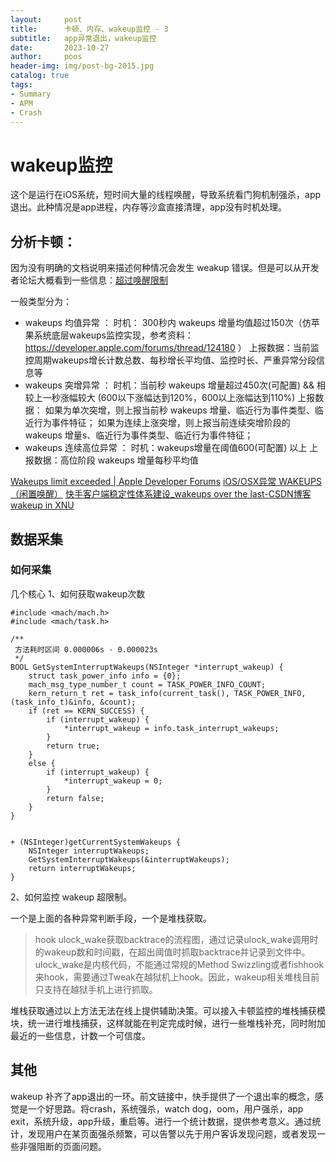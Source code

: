 ```yaml
---
layout:     post
title:      卡顿、内存、wakeup监控 - 3
subtitle:   app异常退出，wakeup监控
date:       2023-10-27
author:     poos
header-img: img/post-bg-2015.jpg
catalog: true
tags:
- Summary
- APM
- Crash
---
```


# wakeup监控

这个是运行在iOS系统，短时间大量的线程唤醒，导致系统看门狗机制强杀，app退出。此种情况是app进程，内存等沙盒直接清理，app没有时机处理。


## 分析卡顿：

因为没有明确的文档说明来描述何种情况会发生 weakup 错误。但是可以从开发者论坛大概看到一些信息：[超过唤醒限制](https://developer.apple.com/forums/thread/124180)

一般类型分为：
- wakeups 均值异常 ：
         时机： 300秒内 wakeups 增量均值超过150次（仿苹果系统底层wakeups监控实现，参考资料： https://developer.apple.com/forums/thread/124180 ）
         上报数据：当前监控周期wakeups增长计数总数、每秒增长平均值、监控时长、严重异常分段信息等
- wakeups 突增异常 ：
         时机：当前秒 wakeups 增量超过450次(可配置) && 相较上一秒涨幅较大 (600以下涨幅达到120%，600以上涨幅达到110%)
         上报数据：
           如果为单次突增，则上报当前秒 wakeups 增量、临近行为事件类型、临近行为事件特征；
           如果为连续上涨突增，则上报当前连续突增阶段的wakeups 增量s、临近行为事件类型、临近行为事件特征；
- wakeups 连续高位异常 ：
         时机：wakeups增量在阈值600(可配置) 以上
         上报数据：高位阶段 wakeups 增量每秒平均值

[Wakeups limit exceeded | Apple Developer Forums](https://developer.apple.com/forums/thread/124180)
[iOS/OSX异常 WAKEUPS（闲置唤醒）](https://zhuanlan.zhihu.com/p/536021896)
[快手客户端稳定性体系建设_wakeups over the last-CSDN博客](https://blog.csdn.net/idaretobe/article/details/113064417)
[wakeup in XNU](https://djs66256.github.io/2021/04/03/2021-04-03-wakeup-in-XNU/)


## 数据采集

### 如何采集

几个核心
1、如何获取wakeup次数

```
#include <mach/mach.h>
#include <mach/task.h>

/**
 方法耗时区间 0.000006s - 0.000023s
 */
BOOL GetSystemInterruptWakeups(NSInteger *interrupt_wakeup) {
    struct task_power_info info = {0};
    mach_msg_type_number_t count = TASK_POWER_INFO_COUNT;
    kern_return_t ret = task_info(current_task(), TASK_POWER_INFO, (task_info_t)&info, &count);
    if (ret == KERN_SUCCESS) {
        if (interrupt_wakeup) {
            *interrupt_wakeup = info.task_interrupt_wakeups;
        }
        return true;
    }
    else {
        if (interrupt_wakeup) {
            *interrupt_wakeup = 0;
        }
        return false;
    }
}


+ (NSInteger)getCurrentSystemWakeups {
    NSInteger interruptWakeups;
    GetSystemInterruptWakeups(&interruptWakeups);
    return interruptWakeups;
}

```
2、如何监控 wakeup 超限制。

一个是上面的各种异常判断手段，一个是堆栈获取。

> hook ulock_wake获取backtrace的流程图，通过记录ulock_wake调用时的wakeup数和时间戳，在超出阈值时抓取backtrace并记录到文件中。ulock_wake是内核代码，不能通过常规的Method Swizzling或者fishhook来hook，需要通过Tweak在越狱机上hook。因此，wakeup相关堆栈目前只支持在越狱手机上进行抓取。

堆栈获取通过以上方法无法在线上提供辅助决策。可以接入卡顿监控的堆栈捕获模块，统一进行堆栈捕获，这样就能在判定完成时候，进行一些堆栈补充，同时附加最近的一些信息，计数一个可信度。



## 其他

wakeup 补齐了app退出的一环。前文链接中，快手提供了一个退出率的概念，感觉是一个好思路。将crash，系统强杀，watch dog，oom，用户强杀，app exit，系统升级，app升级，重启等。进行一个统计数据，提供参考意义。通过统计，发现用户在某页面强杀频繁，可以告警以先于用户客诉发现问题，或者发现一些非强阻断的页面问题。